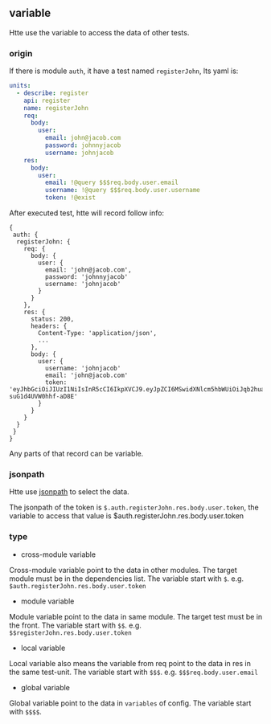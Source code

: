 ## variable

Htte use the variable to access the data of other tests.

### origin

If there is module `auth`, it have a test named `registerJohn`, lts yaml is:

```yaml
units:
  - describe: register
    api: register
    name: registerJohn
    req:
      body:
        user:
          email: john@jacob.com
          password: johnnyjacob
          username: johnjacob
    res:
      body:
        user:
          email: !@query $$$req.body.user.email
          username: !@query $$$req.body.user.username
          token: !@exist
```

After executed test, htte will record follow info:

```
{
 auth: {
  registerJohn: {
    req: {
      body: {
        user: {
          email: 'john@jacob.com',
          password: 'johnnyjacob'
          username: 'johnjacob'
        }
      }
    },
    res: {
      status: 200,
      headers: {
        Content-Type: 'application/json',
        ...
      },
      body: {
        user: {
          username: 'johnjacob'
          email: 'john@jacob.com'
          token: 'eyJhbGciOiJIUzI1NiIsInR5cCI6IkpXVCJ9.eyJpZCI6MSwidXNlcm5hbWUiOiJqb2huamFjb2IiLCJleHAiOjE1Mjk4MjMyNDEsImlhdCI6MTUyNDYzOTI0MX0.hdzrrn1wk9M7ba1WBugoWjtp-suG1d4UVW0hhf-aD8E'
        }
      }
    }
  }
 } 
}
```

Any parts of that record can be variable.

### jsonpath

Htte use [jsonpath](https://github.com/dchtteer/jsonpath) to select the data.

The jsonpath of the token is `$.auth.registerJohn.res.body.user.token`, the variable to access that value is $auth.registerJohn.res.body.user.token

### type

- cross-module variable

Cross-module variable point to the data in other modules. The target module must be in the dependencies list. The variable start with `$`. e.g. `$auth.registerJohn.res.body.user.token`

- module variable

Module variable point to the data in same module. The target test must be in the front. The variable start with `$$`. e.g. `$$registerJohn.res.body.user.token`

- local variable

Local variable also means the variable from req point to the data in res in the same test-unit. The variable start with `$$$`. e.g. `$$$req.body.user.email`

- global variable

Global variable point to the data in `variables` of config. The variable start with `$$$$`.
